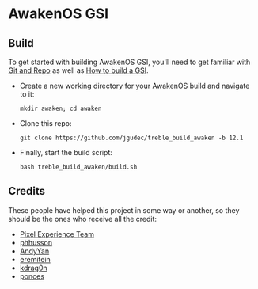# AwakenOS GSI

## Build
To get started with building AwakenOS GSI, you'll need to get familiar with [Git and Repo](https://source.android.com/source/using-repo.html) as well as [How to build a GSI](https://github.com/phhusson/treble_experimentations/wiki/How-to-build-a-GSI%3F).
- Create a new working directory for your AwakenOS build and navigate to it:
    ```
    mkdir awaken; cd awaken
    ```
- Clone this repo:
    ```
    git clone https://github.com/jgudec/treble_build_awaken -b 12.1
    ```
- Finally, start the build script:
    ```
    bash treble_build_awaken/build.sh
    ```
## Credits
These people have helped this project in some way or another, so they should be the ones who receive all the credit:
- [Pixel Experience Team](https://download.pixelexperience.org/about)
- [phhusson](https://github.com/phhusson)
- [AndyYan](https://github.com/AndyCGYan)
- [eremitein](https://github.com/eremitein)
- [kdrag0n](https://github.com/kdrag0n)
- [ponces](https://github.com/ponces)
